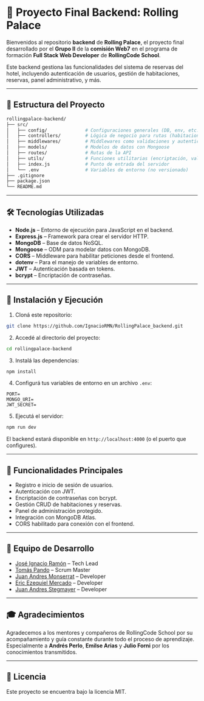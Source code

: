 # 🏨 Proyecto Final Backend: Rolling Palace

Bienvenidos al repositorio **backend** de **Rolling Palace**, el proyecto final desarrollado por el **Grupo II** de la **comisión Web7** en el programa de formación **Full Stack Web Developer** de **RollingCode School**.

Este backend gestiona las funcionalidades del sistema de reservas del hotel, incluyendo autenticación de usuarios, gestión de habitaciones, reservas, panel administrativo, y más.

---

## 📁 Estructura del Proyecto

```bash
rollingpalace-backend/
├── src/
│   ├── config/              # Configuraciones generales (DB, env, etc.)
│   ├── controllers/         # Lógica de negocio para rutas (habitaciones, usuarios, etc.)
│   ├── middlewares/         # Middlewares como validaciones y autenticación JWT
│   ├── models/              # Modelos de datos con Mongoose
│   ├── routes/              # Rutas de la API
│   ├── utils/               # Funciones utilitarias (encriptación, validaciones, etc.)
│   ├── index.js             # Punto de entrada del servidor
│   └── .env                 # Variables de entorno (no versionado)
├── .gitignore
├── package.json
└── README.md
```

---

## 🛠️ Tecnologías Utilizadas

- **Node.js** – Entorno de ejecución para JavaScript en el backend.
- **Express.js** – Framework para crear el servidor HTTP.
- **MongoDB** – Base de datos NoSQL.
- **Mongoose** – ODM para modelar datos con MongoDB.
- **CORS** – Middleware para habilitar peticiones desde el frontend.
- **dotenv** – Para el manejo de variables de entorno.
- **JWT** – Autenticación basada en tokens.
- **bcrypt** – Encriptación de contraseñas.

---

## 🚀 Instalación y Ejecución

1. Cloná este repositorio:

```bash
git clone https://github.com/IgnacioRMN/RollingPalace_backend.git
```

2. Accedé al directorio del proyecto:

```bash
cd rollingpalace-backend
```

3. Instalá las dependencias:

```bash
npm install
```

4. Configurá tus variables de entorno en un archivo `.env`:

```env
PORT=
MONGO_URI=
JWT_SECRET=
```

5. Ejecutá el servidor:

```bash
npm run dev
```

El backend estará disponible en `http://localhost:4000` (o el puerto que configures).

---

## 📌 Funcionalidades Principales

- Registro e inicio de sesión de usuarios.
- Autenticación con JWT.
- Encriptación de contraseñas con bcrypt.
- Gestión CRUD de habitaciones y reservas.
- Panel de administración protegido.
- Integración con MongoDB Atlas.
- CORS habilitado para conexión con el frontend.

---

## 👥 Equipo de Desarrollo

- [José Ignacio Ramón](https://github.com/ignacio) – Tech Lead
- [Tomás Pando](https://github.com/tomas) – Scrum Master
- [Juan Andres Monserrat](https://github.com/monserrat) – Developer
- [Eric Ezequiel Mercado](https://github.com/eric) – Developer
- [Juan Andres Stegmayer](https://github.com/stegmayer) – Developer

---

## 🎓 Agradecimientos

Agradecemos a los mentores y compañeros de RollingCode School por su acompañamiento y guía constante durante todo el proceso de aprendizaje.  
Especialmente a **Andrés Perlo**, **Emilse Arias** y **Julio Forni** por los conocimientos transmitidos.

---

## 📄 Licencia

Este proyecto se encuentra bajo la licencia MIT.
